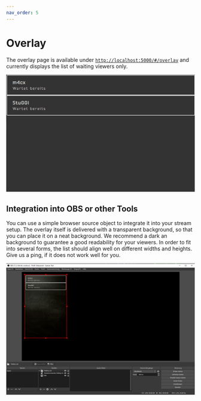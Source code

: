 ```yaml
---
nav_order: 5
---
```


# Overlay

The overlay page is available under [`http://localhost:5000/#/overlay`](http://localhost:5000/#/overlay) and currently displays the list of waiting viewers only.

![OBS Integration](./img/overlay-example.png)

## Integration into OBS or other Tools

You can use a simple browser source object to integrate it into your stream setup. The overlay itself is delivered with a transparent background, so that you can place it on a neat background. We recommend a dark an background to guarantee a good readability for your viewers. In order to fit into several forms, the list should align well on different widths and heights. Give us a ping, if it does not work well for you.

![OBS Integration](./img/overlay-obs-integration.png)
